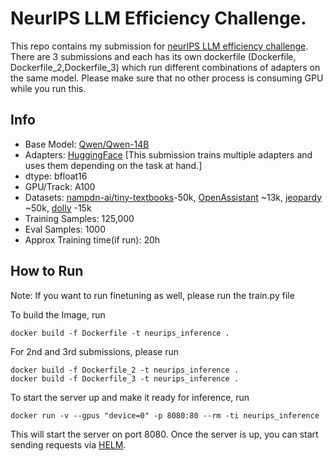 # NeurIPS LLM Efficiency Challenge.

This repo contains my submission for [neurIPS LLM efficiency challenge](https://llm-efficiency-challenge.github.io/).
There are 3 submissions and each has its own dockerfile (Dockerfile, Dockerfile_2,Dockerfile_3) which run different combinations of adapters on the same model. Please make sure that no other process is consuming GPU while you run this.

## Info
- Base Model: [Qwen/Qwen-14B](https://huggingface.co/Qwen/Qwen-14B)
- Adapters: [HuggingFace](https://huggingface.co/imdatta0) [This submission trains multiple adapters and uses them depending on the task at hand.]
- dtype: bfloat16
- GPU/Track: A100
- Datasets: [nampdn-ai/tiny-textbooks](https://huggingface.co/datasets/nampdn-ai/tiny-textbooks)-50k, [OpenAssistant](OpenAssistant/oasst_top1_2023-08-25) ~13k, [jeopardy](https://huggingface.co/datasets/jeopardy) ~50k, [dolly](databricks/databricks-dolly-15k) -15k
- Training Samples: 125,000
- Eval Samples: 1000
- Approx Training time(if run): 20h

## How to Run
Note: If you want to run finetuning as well, please run the train.py file

To build the Image, run
```
docker build -f Dockerfile -t neurips_inference .
```
For 2nd and 3rd submissions, please run
```
docker build -f Dockerfile_2 -t neurips_inference .
docker build -f Dockerfile_3 -t neurips_inference .
```

To start the server up and make it ready for inference, run
```
docker run -v --gpus "device=0" -p 8080:80 --rm -ti neurips_inference
```
This will start the server on port 8080.
Once the server is up, you can start sending requests via [HELM](https://github.com/stanford-crfm/helm/tree/main).
